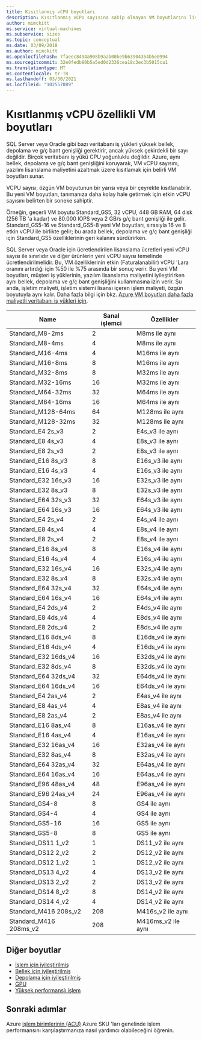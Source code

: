 ```yaml
---
title: Kısıtlanmış vCPU boyutları
description: Kısıtlanmış vCPU sayısına sahip olmayan VM boyutlarını listeler.
author: mimckitt
ms.service: virtual-machines
ms.subservice: sizes
ms.topic: conceptual
ms.date: 03/09/2018
ms.author: mimckitt
ms.openlocfilehash: 7faeec8494a908b9aab00be9b63904354b5e0994
ms.sourcegitcommit: 32e0fedb80b5a5ed0d2336cea18c3ec3b5015ca1
ms.translationtype: MT
ms.contentlocale: tr-TR
ms.lasthandoff: 03/30/2021
ms.locfileid: "102557089"
---
```

# <a name="constrained-vcpu-capable-vm-sizes"></a>Kısıtlanmış vCPU özellikli VM boyutları

SQL Server veya Oracle gibi bazı veritabanı iş yükleri yüksek bellek, depolama ve g/ç bant genişliği gerektirir, ancak yüksek çekirdekli bir sayı değildir. Birçok veritabanı iş yükü CPU yoğunluklu değildir. Azure, aynı bellek, depolama ve g/ç bant genişliğini koruyarak, VM vCPU sayısını, yazılım lisanslama maliyetini azaltmak üzere kısıtlamak için belirli VM boyutları sunar.

VCPU sayısı, özgün VM boyutunun bir yarısı veya bir çeyrekte kısıtlanabilir. Bu yeni VM boyutları, tanımanıza daha kolay hale getirmek için etkin vCPU sayısını belirten bir soneke sahiptir.

Örneğin, geçerli VM boyutu Standard_GS5, 32 vCPU, 448 GB RAM, 64 disk (256 TB 'a kadar) ve 80.000 IOPS veya 2 GB/s g/ç bant genişliği ile gelir. Standard_GS5-16 ve Standard_GS5-8 yeni VM boyutları, sırasıyla 16 ve 8 etkin vCPU ile birlikte gelir; bu arada bellek, depolama ve g/ç bant genişliği için Standard_GS5 özelliklerinin geri kalanını sürdürirken.

SQL Server veya Oracle için ücretlendirilen lisanslama ücretleri yeni vCPU sayısı ile sınırlıdır ve diğer ürünlerin yeni vCPU sayısı temelinde ücretlendirilmelidir. Bu, VM özelliklerinin etkin (Faturalanabilir) vCPU 'Lara oranını artırdığı için %50 ile %75 arasında bir sonuç verir. Bu yeni VM boyutları, müşteri iş yüklerinin, yazılım lisanslama maliyetini iyileştirirken aynı bellek, depolama ve g/ç bant genişliğini kullanmasına izin verir. Şu anda, işletim maliyeti, işletim sistemi lisansı içeren işlem maliyeti, özgün boyutuyla aynı kalır. Daha fazla bilgi için bkz. [Azure VM boyutları daha fazla maliyetli veritabanı iş yükleri için](https://azure.microsoft.com/blog/announcing-new-azure-vm-sizes-for-more-cost-effective-database-workloads/).


| Name                | Sanal işlemci | Özellikler           |
|---------------------|------|-----------------|
| Standard_M8-2ms     | 2    | M8ms ile aynı    |
| Standard_M8-4ms     | 4    | M8ms ile aynı    |
| Standard_M16-4ms    | 4    | M16ms ile aynı   |
| Standard_M16-8ms    | 8    | M16ms ile aynı   |
| Standard_M32-8ms    | 8    | M32ms ile aynı   |
| Standard_M32-16ms   | 16   | M32ms ile aynı   |
| Standard_M64-32ms   | 32   | M64ms ile aynı   |
| Standard_M64-16ms   | 16   | M64ms ile aynı   |
| Standard_M128-64ms  | 64   | M128ms ile aynı  |
| Standard_M128-32ms  | 32   | M128ms ile aynı  |
| Standard_E4 2s_v3   | 2    | E4s_v3 ile aynı  |
| Standard_E8 4s_v3   | 4    | E8s_v3 ile aynı  |
| Standard_E8 2s_v3   | 2    | E8s_v3 ile aynı  |
| Standard_E16 8s_v3  | 8    | E16s_v3 ile aynı |
| Standard_E16 4s_v3  | 4    | E16s_v3 ile aynı |
| Standard_E32 16s_v3 | 16   | E32s_v3 ile aynı |
| Standard_E32 8s_v3  | 8    | E32s_v3 ile aynı |
| Standard_E64 32s_v3 | 32   | E64s_v3 ile aynı |
| Standard_E64 16s_v3 | 16   | E64s_v3 ile aynı |
| Standard_E4 2s_v4   | 2    | E4s_v4 ile aynı  |
| Standard_E8 4s_v4   | 4    | E8s_v4 ile aynı  |
| Standard_E8 2s_v4   | 2    | E8s_v4 ile aynı  |
| Standard_E16 8s_v4  | 8    | E16s_v4 ile aynı |
| Standard_E16 4s_v4  | 4    | E16s_v4 ile aynı |
| Standard_E32 16s_v4 | 16   | E32s_v4 ile aynı |
| Standard_E32 8s_v4  | 8    | E32s_v4 ile aynı |
| Standard_E64 32s_v4 | 32   | E64s_v4 ile aynı |
| Standard_E64 16s_v4 | 16   | E64s_v4 ile aynı |
| Standard_E4 2ds_v4  | 2    | E4ds_v4 ile aynı |
| Standard_E8 4ds_v4  | 4    | E8ds_v4 ile aynı |
| Standard_E8 2ds_v4  | 2    | E8ds_v4 ile aynı |
| Standard_E16 8ds_v4 | 8    | E16ds_v4 ile aynı|
| Standard_E16 4ds_v4 | 4    | E16ds_v4 ile aynı|
| Standard_E32 16ds_v4| 16   | E32ds_v4 ile aynı|
| Standard_E32 8ds_v4 | 8    | E32ds_v4 ile aynı|
| Standard_E64 32ds_v4| 32   | E64ds_v4 ile aynı|
| Standard_E64 16ds_v4| 16   | E64ds_v4 ile aynı|
| Standard_E4 2as_v4  | 2    | E4as_v4 ile aynı |
| Standard_E8 4as_v4  | 4    | E8as_v4 ile aynı |
| Standard_E8 2as_v4  | 2    | E8as_v4 ile aynı |
| Standard_E16 8as_v4 | 8    | E16as_v4 ile aynı|
| Standard_E16 4as_v4 | 4    | E16as_v4 ile aynı|
| Standard_E32 16as_v4| 16   | E32as_v4 ile aynı|
| Standard_E32 8as_v4 | 8    | E32as_v4 ile aynı|
| Standard_E64 32as_v4| 32   | E64as_v4 ile aynı|
| Standard_E64 16as_v4| 16   | E64as_v4 ile aynı|
| Standard_E96 48as_v4| 48   | E96as_v4 ile aynı|
| Standard_E96 24as_v4| 24   | E96as_v4 ile aynı|
| Standard_GS4-8      | 8    | GS4 ile aynı     |
| Standard_GS4-4      | 4    | GS4 ile aynı     |
| Standard_GS5-16     | 16   | GS5 ile aynı     |
| Standard_GS5-8      | 8    | GS5 ile aynı     |
| Standard_DS11 1_v2  | 1    | DS11_v2 ile aynı |
| Standard_DS12 2_v2  | 2    | DS12_v2 ile aynı |
| Standard_DS12 1_v2  | 1    | DS12_v2 ile aynı |
| Standard_DS13 4_v2  | 4    | DS13_v2 ile aynı |
| Standard_DS13 2_v2  | 2    | DS13_v2 ile aynı |
| Standard_DS14 8_v2  | 8    | DS14_v2 ile aynı |
| Standard_DS14 4_v2  | 4    | DS14_v2 ile aynı |
| Standard_M416 208s_v2 | 208    | M416s_v2 ile aynı|
| Standard_M416 208ms_v2 | 208    | M416ms_v2 ile aynı |

## <a name="other-sizes"></a>Diğer boyutlar
- [İşlem için iyileştirilmiş](./sizes-compute.md)
- [Bellek için iyileştirilmiş](./sizes-memory.md)
- [Depolama için iyileştirilmiş](./sizes-storage.md)
- [GPU](./sizes-gpu.md)
- [Yüksek performanslı işlem](./sizes-hpc.md)

## <a name="next-steps"></a>Sonraki adımlar
Azure [işlem birimlerinin (ACU)](./acu.md) Azure SKU 'ları genelinde işlem performansını karşılaştırmanıza nasıl yardımcı olabileceğini öğrenin.
